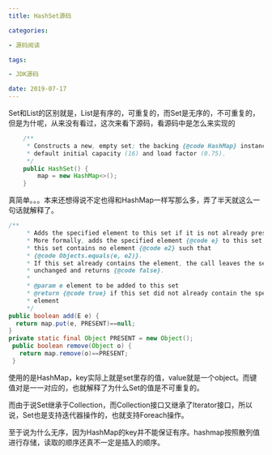 ```yaml
---
title: HashSet源码

categories: 

- 源码阅读

tags: 

- JDK源码

date: 2019-07-17
---
```


Set和List的区别就是，List是有序的，可重复的，而Set是无序的，不可重复的，但是为什呢，从来没有看过，这次来看下源码，看源码中是怎么来实现的

<!-- more -->

```java
    /**
     * Constructs a new, empty set; the backing {@code HashMap} instance has
     * default initial capacity (16) and load factor (0.75).
     */
    public HashSet() {
        map = new HashMap<>();
    }
```

真简单。。。本来还想得说不定也得和HashMap一样写那么多，弄了半天就这么一句话就解释了。

```java
/**
     * Adds the specified element to this set if it is not already present.
     * More formally, adds the specified element {@code e} to this set if
     * this set contains no element {@code e2} such that
     * {@code Objects.equals(e, e2)}.
     * If this set already contains the element, the call leaves the set
     * unchanged and returns {@code false}.
     *
     * @param e element to be added to this set
     * @return {@code true} if this set did not already contain the specified
     * element
     */
public boolean add(E e) {
  return map.put(e, PRESENT)==null;
}
private static final Object PRESENT = new Object();
 public boolean remove(Object o) {
   return map.remove(o)==PRESENT;
 }
```

使用的是HashMap，key实际上就是set里存的值，value就是一个object。而键值对是一一对应的，也就解释了为什么Set的值是不可重复的。

而由于说Set继承于Collection，而Collection接口又继承了Iterator接口，所以说，Set也是支持迭代器操作的，也就支持Foreach操作。

至于说为什么无序，因为HashMap的key并不能保证有序。hashmap按照散列值进行存储，读取的顺序还真不一定是插入的顺序。